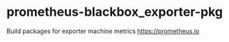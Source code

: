 # prometheus-blackbox_exporter-pkg
Build packages for exporter machine metrics https://prometheus.io
